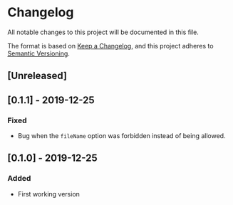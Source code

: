 # Changelog

All notable changes to this project will be documented in this file.

The format is based on [Keep a Changelog](https://keepachangelog.com/en/1.0.0/),
and this project adheres to [Semantic Versioning](https://semver.org/spec/v2.0.0.html).

## [Unreleased]

## [0.1.1] - 2019-12-25

### Fixed

-   Bug when the `fileName` option was forbidden instead of being allowed.

## [0.1.0] - 2019-12-25

### Added

-   First working version
